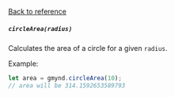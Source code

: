 [Back to reference](../README.md)

##### `circleArea(radius)`
Calculates the area of a circle for a given `radius`.

Example:

```javascript
let area = gmynd.circleArea(10);
// area will be 314.1592653589793
```


